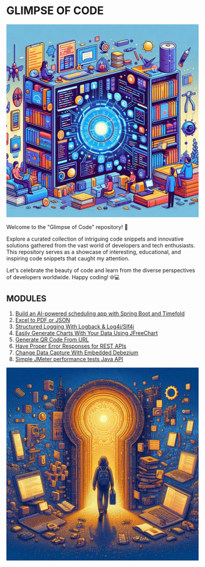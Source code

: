 # GLIMPSE OF CODE

![](glimpse-of-code-img-1.jpg)

Welcome to the "Glimpse of Code" repository! 🚀

Explore a curated collection of intriguing code snippets and innovative solutions gathered from the vast world of 
developers and tech enthusiasts. 
This repository serves as a showcase of interesting, educational, and inspiring code snippets that caught my attention.


Let's celebrate the beauty of code and learn from the diverse perspectives of developers worldwide. Happy coding! 🌐💻

## MODULES

1. [Build an AI-powered scheduling app with Spring Boot and Timefold](https://github.com/isaguler/glimpse-of-code/tree/master/timefold)
2. [Excel to PDF or JSON](https://github.com/isaguler/glimpse-of-code/tree/master/excel-to-pdf)
3. [Structured Logging With Logback & Log4j/Slf4j](https://github.com/isaguler/glimpse-of-code/tree/master/structured-log)
4. [Easily Generate Charts With Your Data Using JFreeChart](https://github.com/isaguler/glimpse-of-code/tree/master/jfreechart-demo)
5. [Generate QR Code From URL](https://github.com/isaguler/glimpse-of-code/tree/master/qr-code)
6. [Have Proper Error Responses for REST APIs](https://github.com/isaguler/glimpse-of-code/tree/master/rest-exception-handler-demo)
7. [Change Data Capture With Embedded Debezium](https://github.com/isaguler/glimpse-of-code/tree/master/cdc-debezium)
8. [Simple JMeter performance tests Java API](https://github.com/isaguler/glimpse-of-code/tree/master/jmeter-dsl-demo)


![](glimpse-of-code-img-2.jpg)